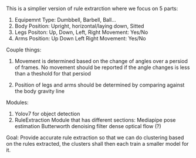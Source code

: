 This is a simplier version of rule extrarction where we focus on 5 parts:
1. Equipemnt
Type: Dumbbell, Barbell, Ball... 
2. Body
Position: Upright, horizontal/laying down, Sitted
3. Legs
Positon: Up, Down, Left, Right
Movement: Yes/No
4. Arms
Position: Up Down Left Right
Movement: Yes/No

Couple things: 
1. Movement is determined based on the change of angles over a persiod of frames. No movement should be reported if the angle changes is less than a theshold for that persiod

2. Position of legs and arms should be determined by comparing against the body gravity line

Modules:
1. Yolov7 for object detection
2. RuleExtraction Module that has different sections:
    Mediapipe pose estimation
    Butterworth denoising filter
    dense optical flow (?)

Goal:
Provide accurate rule extraction so that we can do clustering based on the rules extracted, the clusters shall then each train a smaller model for it.